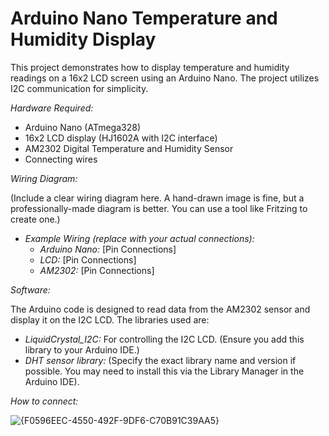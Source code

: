 # Arduino Nano Temperature and Humidity Display

This project demonstrates how to display temperature and humidity readings on a 16x2 LCD screen using an Arduino Nano. The project utilizes I2C communication for simplicity.

*Hardware Required:*

* Arduino Nano (ATmega328)
* 16x2 LCD display (HJ1602A with I2C interface)
* AM2302 Digital Temperature and Humidity Sensor
* Connecting wires

*Wiring Diagram:*

(Include a clear wiring diagram here. A hand-drawn image is fine, but a professionally-made diagram is better. You can use a tool like Fritzing to create one.)

* *Example Wiring (replace with your actual connections):*
    * *Arduino Nano:* [Pin Connections]
    * *LCD:* [Pin Connections]
    * *AM2302:* [Pin Connections]


*Software:*

The Arduino code is designed to read data from the AM2302 sensor and display it on the I2C LCD. The libraries used are:

* *LiquidCrystal_I2C:* For controlling the I2C LCD. (Ensure you add this library to your Arduino IDE.)
* *DHT sensor library:* (Specify the exact library name and version if possible. You may need to install this via the Library Manager in the Arduino IDE).

*How to connect:*

![{F0596EEC-4550-492F-9DF6-C70B91C39AA5}](https://github.com/user-attachments/assets/878ef768-ccd0-40bb-b756-9963a8a73805)
